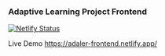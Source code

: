 ### Adaptive Learning Project Frontend

[![Netlify Status](https://api.netlify.com/api/v1/badges/a4bf16f9-8645-42d7-90e1-bdeb1029a8b9/deploy-status)](https://app.netlify.com/sites/adaler-frontend/deploys)

Live Demo  https://adaler-frontend.netlify.app/


